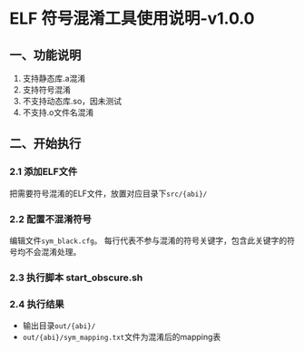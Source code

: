 # ELF 符号混淆工具使用说明-v1.0.0
## 一、功能说明
1. 支持静态库.a混淆
2. 支持符号混淆
3. 不支持动态库.so，因未测试
4. 不支持.o文件名混淆


## 二、开始执行
### 2.1 添加ELF文件
把需要符号混淆的ELF文件，放置对应目录下`src/{abi}/`

### 2.2 配置不混淆符号
编辑文件`sym_black.cfg`。
每行代表不参与混淆的符号关键字，包含此关键字的符号均不会混淆处理。

### 2.3 执行脚本 start_obscure.sh

### 2.4 执行结果
* 输出目录`out/{abi}/`
* `out/{abi}/sym_mapping.txt`文件为混淆后的mapping表

